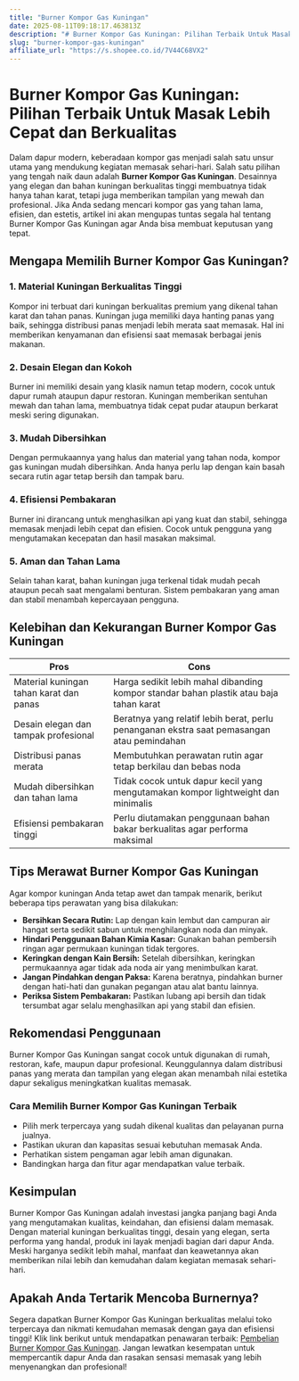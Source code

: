```yaml
---
title: "Burner Kompor Gas Kuningan"
date: 2025-08-11T09:18:17.463813Z
description: "# Burner Kompor Gas Kuningan: Pilihan Terbaik Untuk Masak Lebih Cepat dan Berkualitas..."
slug: "burner-kompor-gas-kuningan"
affiliate_url: "https://s.shopee.co.id/7V44C68VX2"
---
```

# Burner Kompor Gas Kuningan: Pilihan Terbaik Untuk Masak Lebih Cepat dan Berkualitas

Dalam dapur modern, keberadaan kompor gas menjadi salah satu unsur utama yang mendukung kegiatan memasak sehari-hari. Salah satu pilihan yang tengah naik daun adalah **Burner Kompor Gas Kuningan**. Desainnya yang elegan dan bahan kuningan berkualitas tinggi membuatnya tidak hanya tahan karat, tetapi juga memberikan tampilan yang mewah dan profesional. Jika Anda sedang mencari kompor gas yang tahan lama, efisien, dan estetis, artikel ini akan mengupas tuntas segala hal tentang Burner Kompor Gas Kuningan agar Anda bisa membuat keputusan yang tepat.

## Mengapa Memilih Burner Kompor Gas Kuningan?

### 1. Material Kuningan Berkualitas Tinggi
Kompor ini terbuat dari kuningan berkualitas premium yang dikenal tahan karat dan tahan panas. Kuningan juga memiliki daya hanting panas yang baik, sehingga distribusi panas menjadi lebih merata saat memasak. Hal ini memberikan kenyamanan dan efisiensi saat memasak berbagai jenis makanan.

### 2. Desain Elegan dan Kokoh
Burner ini memiliki desain yang klasik namun tetap modern, cocok untuk dapur rumah ataupun dapur restoran. Kuningan memberikan sentuhan mewah dan tahan lama, membuatnya tidak cepat pudar ataupun berkarat meski sering digunakan.

### 3. Mudah Dibersihkan
Dengan permukaannya yang halus dan material yang tahan noda, kompor gas kuningan mudah dibersihkan. Anda hanya perlu lap dengan kain basah secara rutin agar tetap bersih dan tampak baru.

### 4. Efisiensi Pembakaran
Burner ini dirancang untuk menghasilkan api yang kuat dan stabil, sehingga memasak menjadi lebih cepat dan efisien. Cocok untuk pengguna yang mengutamakan kecepatan dan hasil masakan maksimal.

### 5. Aman dan Tahan Lama
Selain tahan karat, bahan kuningan juga terkenal tidak mudah pecah ataupun pecah saat mengalami benturan. Sistem pembakaran yang aman dan stabil menambah kepercayaan pengguna.

## Kelebihan dan Kekurangan Burner Kompor Gas Kuningan

| **Pros** | **Cons** |
| --- | --- |
| Material kuningan tahan karat dan panas | Harga sedikit lebih mahal dibanding kompor standar bahan plastik atau baja tahan karat |
| Desain elegan dan tampak profesional | Beratnya yang relatif lebih berat, perlu penanganan ekstra saat pemasangan atau pemindahan |
| Distribusi panas merata | Membutuhkan perawatan rutin agar tetap berkilau dan bebas noda |
| Mudah dibersihkan dan tahan lama | Tidak cocok untuk dapur kecil yang mengutamakan kompor lightweight dan minimalis |
| Efisiensi pembakaran tinggi | Perlu diutamakan penggunaan bahan bakar berkualitas agar performa maksimal |

## Tips Merawat Burner Kompor Gas Kuningan

Agar kompor kuningan Anda tetap awet dan tampak menarik, berikut beberapa tips perawatan yang bisa dilakukan:

- **Bersihkan Secara Rutin:** Lap dengan kain lembut dan campuran air hangat serta sedikit sabun untuk menghilangkan noda dan minyak.
- **Hindari Penggunaan Bahan Kimia Kasar:** Gunakan bahan pembersih ringan agar permukaan kuningan tidak tergores.
- **Keringkan dengan Kain Bersih:** Setelah dibersihkan, keringkan permukaannya agar tidak ada noda air yang menimbulkan karat.
- **Jangan Pindahkan dengan Paksa:** Karena beratnya, pindahkan burner dengan hati-hati dan gunakan pegangan atau alat bantu lainnya.
- **Periksa Sistem Pembakaran:** Pastikan lubang api bersih dan tidak tersumbat agar selalu menghasilkan api yang stabil dan efisien.

## Rekomendasi Penggunaan

Burner Kompor Gas Kuningan sangat cocok untuk digunakan di rumah, restoran, kafe, maupun dapur profesional. Keunggulannya dalam distribusi panas yang merata dan tampilan yang elegan akan menambah nilai estetika dapur sekaligus meningkatkan kualitas memasak.

### Cara Memilih Burner Kompor Gas Kuningan Terbaik
- Pilih merk terpercaya yang sudah dikenal kualitas dan pelayanan purna jualnya.
- Pastikan ukuran dan kapasitas sesuai kebutuhan memasak Anda.
- Perhatikan sistem pengaman agar lebih aman digunakan.
- Bandingkan harga dan fitur agar mendapatkan value terbaik.

## Kesimpulan

Burner Kompor Gas Kuningan adalah investasi jangka panjang bagi Anda yang mengutamakan kualitas, keindahan, dan efisiensi dalam memasak. Dengan material kuningan berkualitas tinggi, desain yang elegan, serta performa yang handal, produk ini layak menjadi bagian dari dapur Anda. Meski harganya sedikit lebih mahal, manfaat dan keawetannya akan memberikan nilai lebih dan kemudahan dalam kegiatan memasak sehari-hari.

## Apakah Anda Tertarik Mencoba Burnernya?

Segera dapatkan Burner Kompor Gas Kuningan berkualitas melalui toko terpercaya dan nikmati kemudahan memasak dengan gaya dan efisiensi tinggi! Klik link berikut untuk mendapatkan penawaran terbaik: [Pembelian Burner Kompor Gas Kuningan](https://s.shopee.co.id/7V44C68VX2). Jangan lewatkan kesempatan untuk mempercantik dapur Anda dan rasakan sensasi memasak yang lebih menyenangkan dan profesional!
